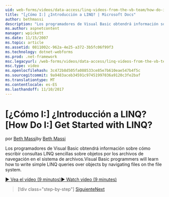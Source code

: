 ```yaml
---
uid: web-forms/videos/data-access/linq-videos-from-the-vb-team/how-do-i-get-started-with-linq
title: "[¿Cómo I:] ¿Introducción a LINQ? | Microsoft Docs"
author: bethmassi
description: "Los programadores de Visual Basic obtendrá información sobre cómo escribir consultas LINQ sencillas sobre objetos por los archivos de navegación en el sistema de archivos."
ms.author: aspnetcontent
manager: wpickett
ms.date: 11/15/2007
ms.topic: article
ms.assetid: 0811002c-962a-4e25-a372-3b5fc06f99f3
ms.technology: dotnet-webforms
ms.prod: .net-framework
msc.legacyurl: /web-forms/videos/data-access/linq-videos-from-the-vb-team/how-do-i-get-started-with-linq
msc.type: video
ms.openlocfilehash: 3c472b8d505fa088533ce85e7b610eae547b4f5c
ms.sourcegitcommit: 9a9483aceb34591c97451997036a9120c3fe2baf
ms.translationtype: MT
ms.contentlocale: es-ES
ms.lasthandoff: 11/10/2017
---
```

<a name="how-do-i-get-started-with-linq"></a><span data-ttu-id="24b98-104">[¿Cómo I:] ¿Introducción a LINQ?</span><span class="sxs-lookup"><span data-stu-id="24b98-104">[How Do I:] Get Started with LINQ?</span></span>
====================
<span data-ttu-id="24b98-105">por [Beth Massi](https://github.com/bethmassi)</span><span class="sxs-lookup"><span data-stu-id="24b98-105">by [Beth Massi](https://github.com/bethmassi)</span></span>

<span data-ttu-id="24b98-106">Los programadores de Visual Basic obtendrá información sobre cómo escribir consultas LINQ sencillas sobre objetos por los archivos de navegación en el sistema de archivos.</span><span class="sxs-lookup"><span data-stu-id="24b98-106">Visual Basic programmers will learn how to write simple LINQ queries over objects by navigating files on the file system.</span></span>

[<span data-ttu-id="24b98-107">&#9654; Vea el vídeo (9 minutos)</span><span class="sxs-lookup"><span data-stu-id="24b98-107">&#9654; Watch video (9 minutes)</span></span>](https://channel9.msdn.com/Blogs/ASP-NET-Site-Videos/how-do-i-get-started-with-linq)

>[!div class="step-by-step"]
[<span data-ttu-id="24b98-108">Siguiente</span><span class="sxs-lookup"><span data-stu-id="24b98-108">Next</span></span>](how-do-i-perform-group-and-aggregate-queries.md)
